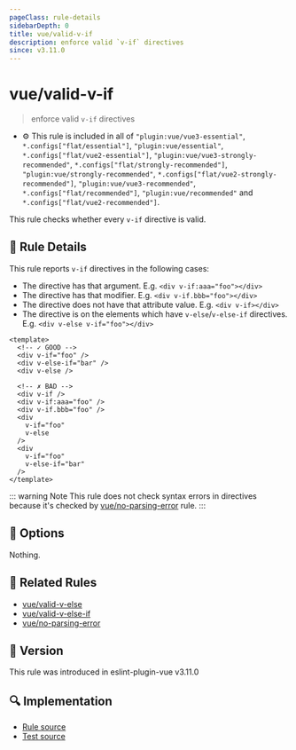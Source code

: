 ```yaml
---
pageClass: rule-details
sidebarDepth: 0
title: vue/valid-v-if
description: enforce valid `v-if` directives
since: v3.11.0
---
```


# vue/valid-v-if

> enforce valid `v-if` directives

- :gear: This rule is included in all of `"plugin:vue/vue3-essential"`, `*.configs["flat/essential"]`, `"plugin:vue/essential"`, `*.configs["flat/vue2-essential"]`, `"plugin:vue/vue3-strongly-recommended"`, `*.configs["flat/strongly-recommended"]`, `"plugin:vue/strongly-recommended"`, `*.configs["flat/vue2-strongly-recommended"]`, `"plugin:vue/vue3-recommended"`, `*.configs["flat/recommended"]`, `"plugin:vue/recommended"` and `*.configs["flat/vue2-recommended"]`.

This rule checks whether every `v-if` directive is valid.

## :book: Rule Details

This rule reports `v-if` directives in the following cases:

- The directive has that argument. E.g. `<div v-if:aaa="foo"></div>`
- The directive has that modifier. E.g. `<div v-if.bbb="foo"></div>`
- The directive does not have that attribute value. E.g. `<div v-if></div>`
- The directive is on the elements which have `v-else`/`v-else-if` directives. E.g. `<div v-else v-if="foo"></div>`

<eslint-code-block :rules="{'vue/valid-v-if': ['error']}">

```vue
<template>
  <!-- ✓ GOOD -->
  <div v-if="foo" />
  <div v-else-if="bar" />
  <div v-else />

  <!-- ✗ BAD -->
  <div v-if />
  <div v-if:aaa="foo" />
  <div v-if.bbb="foo" />
  <div
    v-if="foo"
    v-else
  />
  <div
    v-if="foo"
    v-else-if="bar"
  />
</template>
```

</eslint-code-block>

::: warning Note
This rule does not check syntax errors in directives because it's checked by [vue/no-parsing-error] rule.
:::

## :wrench: Options

Nothing.

## :couple: Related Rules

- [vue/valid-v-else]
- [vue/valid-v-else-if]
- [vue/no-parsing-error]

[vue/valid-v-else]: ./valid-v-else.md
[vue/valid-v-else-if]: ./valid-v-else-if.md
[vue/no-parsing-error]: ./no-parsing-error.md

## :rocket: Version

This rule was introduced in eslint-plugin-vue v3.11.0

## :mag: Implementation

- [Rule source](https://github.com/vuejs/eslint-plugin-vue/blob/master/lib/rules/valid-v-if.js)
- [Test source](https://github.com/vuejs/eslint-plugin-vue/blob/master/tests/lib/rules/valid-v-if.js)
